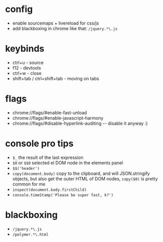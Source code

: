 # config
- enable sourcemaps + livereload for css/js
- add blackboxing in chrome like that: `/jquery.*\.js`

# keybinds
- ctrl+u - source
- f12 - devtools
- ctrl+w - close
- shift+tab / ctrl+shift+tab - moving on tabs

# flags
- chrome://flags/#enable-fast-unload
- chrome://flags/#enable-javascript-harmony
- chrome://flags/#disable-hyperlink-auditing -- disable it anyway :)

# console pro tips
- `$_` the result of the last expression
- `$0` or `$$0` selected el DOM node in the elements panel
- `$$('header')`
- `copy(document.body)` copy to the clipboard, and will JSON.stringify objects, but also get the outer HTML of DOM nodes, `copy($0)` is pretty common for me
- `inspect(document.body.firstChild)`
- `console.timeStamp('Please be super fast, k?')`

# blackboxing
- `/jquery.*\.js`
- `/polymer.*\.html`

